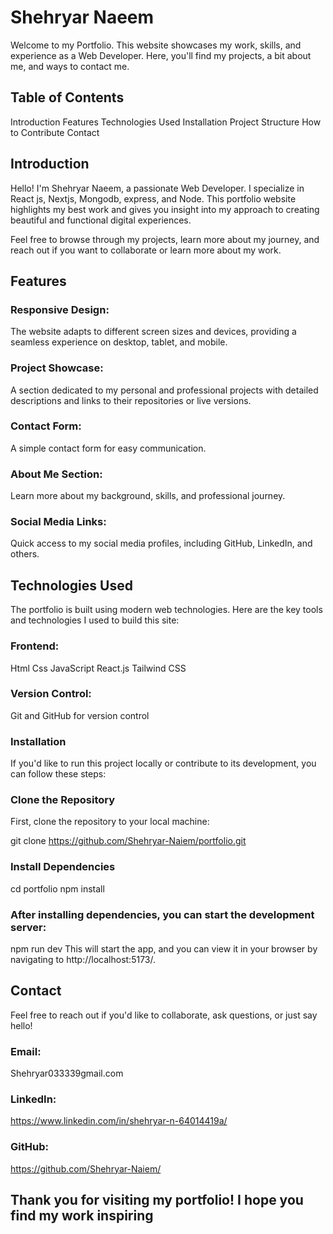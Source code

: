 # Shehryar Naeem
Welcome to my Portfolio. This website showcases my work, skills, and experience as a Web Developer. Here, you'll find my projects, a bit about me, and ways to contact me.

## Table of Contents
Introduction
Features
Technologies Used
Installation
Project Structure
How to Contribute
Contact
## Introduction
Hello! I'm Shehryar Naeem, a passionate Web Developer. I specialize in React js, Nextjs, Mongodb, express, and Node. This portfolio website highlights my best work and gives you insight into my approach to creating beautiful and functional digital experiences.

Feel free to browse through my projects, learn more about my journey, and reach out if you want to collaborate or learn more about my work.

## Features
### Responsive Design: 
The website adapts to different screen sizes and devices, providing a seamless experience on desktop, tablet, and mobile.
### Project Showcase: 
A section dedicated to my personal and professional projects with detailed descriptions and links to their repositories or live versions.
### Contact Form: 
A simple contact form for easy communication.
### About Me Section: 
Learn more about my background, skills, and professional journey.
### Social Media Links: 
Quick access to my social media profiles, including GitHub, LinkedIn, and others.

## Technologies Used
The portfolio is built using modern web technologies. Here are the key tools and technologies I used to build this site:
### Frontend:
Html
Css
JavaScript
React.js 
Tailwind CSS

### Version Control:
Git and GitHub for version control

### Installation
If you'd like to run this project locally or contribute to its development, you can follow these steps:

### Clone the Repository
First, clone the repository to your local machine:

git clone https://github.com/Shehryar-Naiem/portfolio.git

### Install Dependencies
cd portfolio
npm install

### After installing dependencies, you can start the development server:
npm run dev
This will start the app, and you can view it in your browser by navigating to http://localhost:5173/.

## Contact
Feel free to reach out if you'd like to collaborate, ask questions, or just say hello!

### Email: 
Shehryar033339gmail.com
### LinkedIn: 
https://www.linkedin.com/in/shehryar-n-64014419a/
### GitHub:
https://github.com/Shehryar-Naiem/

## Thank you for visiting my portfolio! I hope you find my work inspiring
